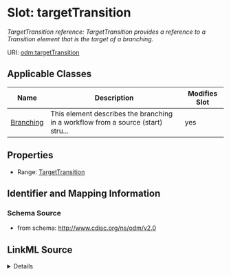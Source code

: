 # Slot: targetTransition


_TargetTransition reference: TargetTransition provides a reference to a Transition element that is the target of a branching._



URI: [odm:targetTransition](http://www.cdisc.org/ns/odm/v2.0/targetTransition)



<!-- no inheritance hierarchy -->




## Applicable Classes

| Name | Description | Modifies Slot |
| --- | --- | --- |
[Branching](Branching.md) | This element describes the branching in a workflow from a source (start) stru... |  yes  |







## Properties

* Range: [TargetTransition](TargetTransition.md)





## Identifier and Mapping Information







### Schema Source


* from schema: http://www.cdisc.org/ns/odm/v2.0




## LinkML Source

<details>
```yaml
name: targetTransition
description: 'TargetTransition reference: TargetTransition provides a reference to
  a Transition element that is the target of a branching.'
from_schema: http://www.cdisc.org/ns/odm/v2.0
rank: 1000
alias: targetTransition
domain_of:
- Branching
range: TargetTransition

```
</details>